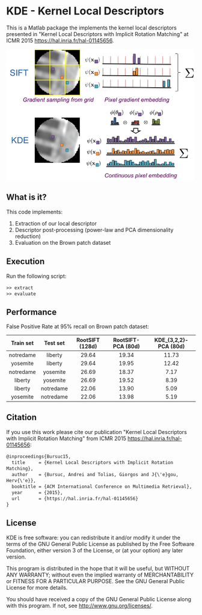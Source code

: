 # KDE - Kernel Local Descriptors

This is a Matlab package the implements the kernel local descriptors presented in "Kernel Local Descriptors with Implicit Rotation Matching" at ICMR 2015 <https://hal.inria.fr/hal-01145656>. 

<img src="imgs/kde_teaser.png" height="350"/>

## What is it?
This code implements:

1. Extraction of our local descriptor
2. Descriptor post-processing (power-law and PCA dimensionality reduction)
3. Evaluation on the Brown patch dataset

## Execution
Run the following script:

```
>> extract
>> evaluate
```

## Performance
False Positive Rate at 95% recall on Brown patch dataset:

|Train set | Test set | RootSIFT (128d) | RootSIFT-PCA (80d) | KDE_{3,2,2}-PCA (80d) |
|:---:|:---:|:---:|:---:|:---:|
|notredame | liberty| 29.64 | 19.34| 11.73|
|yosemite |liberty | 29.64| 19.95 |12.42 |
|notredame | yosemite | 26.69| 18.37|7.17 |
|liberty | yosemite| 26.69| 19.52| 8.39|
|liberty | notredame | 22.06|13.90 | 5.09|
|yosemite |notredame | 22.06| 13.98| 5.19|


## Citation

If you use this work please cite our publication  "Kernel Local Descriptors with Implicit Rotation Matching" from ICMR 2015 <https://hal.inria.fr/hal-01145656>: 

```
@inproceedings{Bursuc15,
  title     = {Kernel Local Descriptors with Implicit Rotation Matching},
  author    = {Bursuc, Andrei and Tolias, Giorgos and J{\'e}gou, Herv{\'e}},
  booktitle = {ACM International Conference on Multimedia Retrieval},
  year      = {2015},
  url       = {https://hal.inria.fr/hal-01145656}
}
```

## License

KDE is free software: you can redistribute it and/or modify it under the terms of the GNU General Public License as published by the Free Software Foundation, either version 3 of the License, or (at your option) any later version.

This program is distributed in the hope that it will be useful, but WITHOUT ANY WARRANTY; without even the implied warranty of MERCHANTABILITY or FITNESS FOR A PARTICULAR PURPOSE.  See the GNU General Public License for more details.

You should have received a copy of the GNU General Public License along with this program.  If not, see <http://www.gnu.org/licenses/>.

